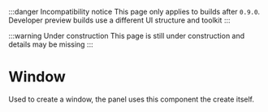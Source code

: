 :::danger Incompatibility notice
This page only applies to builds after `0.9.0`. Developer preview builds use a different UI structure and toolkit
:::

:::warning Under construction
This page is still under construction and details may be missing
:::

# Window
Used to create a window, the panel uses this component the create itself.
